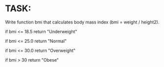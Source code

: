 # TASK:

Write function bmi that calculates body mass index (bmi = weight / height2).

if bmi <= 18.5 return "Underweight"

if bmi <= 25.0 return "Normal"

if bmi <= 30.0 return "Overweight"

if bmi > 30 return "Obese"